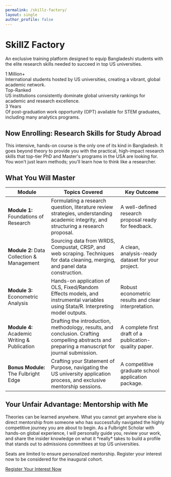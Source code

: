 ```yaml
---
permalink: /skillz-factory/
layout: single
author_profile: false
---
```


<div class="skillz-factory-content">

  <div class="skillz-hero">
    <div class="skillz-logo" data-aos="zoom-in"><i class="fas fa-rocket"></i></div>
    <h1 data-aos="fade-down" data-aos-delay="100">SkillZ Factory</h1>
    <p class="skillz-subtitle" data-aos="fade-down" data-aos-delay="200">An exclusive training platform designed to equip Bangladeshi students with the elite research skills needed to succeed in top US universities.</p>
  </div>

  <div class="facts-section">
    <div class="fact-card" data-aos="fade-up" data-aos-delay="100">
      <div class="fact-number">1 Million+</div>
      <div class="fact-text">International students hosted by US universities, creating a vibrant, global academic network.</div>
    </div>
    <div class="fact-card" data-aos="fade-up" data-aos-delay="250">
      <div class="fact-number">Top-Ranked</div>
      <div class="fact-text">US institutions consistently dominate global university rankings for academic and research excellence.</div>
    </div>
    <div class="fact-card" data-aos="fade-up" data-aos-delay="400">
      <div class="fact-number">3 Years</div>
      <div class="fact-text">Of post-graduation work opportunity (OPT) available for STEM graduates, including many analytics programs.</div>
    </div>
  </div>

  <div class="course-highlight-box" data-aos="zoom-in-up">
    <h2>Now Enrolling: <strong>Research Skills for Study Abroad</strong></h2>
    <p>This intensive, hands-on course is the only one of its kind in Bangladesh. It goes beyond theory to provide you with the practical, high-impact research skills that top-tier PhD and Master's programs in the USA are looking for. You won't just learn methods; you'll learn how to think like a researcher.</p>
  </div>

  <h2 class="text-center" data-aos="fade-up">What You Will Master</h2>

  <div class="syllabus-table-wrapper" data-aos="fade-up">
    <table class="syllabus-table">
      <thead>
        <tr>
          <th>Module</th>
          <th>Topics Covered</th>
          <th>Key Outcome</th>
        </tr>
      </thead>
      <tbody>
        <tr>
          <td><strong>Module 1:</strong> Foundations of Research</td>
          <td>Formulating a research question, literature review strategies, understanding academic integrity, and structuring a research proposal.</td>
          <td>A well-defined research proposal ready for feedback.</td>
        </tr>
        <tr>
          <td><strong>Module 2:</strong> Data Collection & Management</td>
          <td>Sourcing data from WRDS, Compustat, CRSP, and web scraping. Techniques for data cleaning, merging, and panel data construction.</td>
          <td>A clean, analysis-ready dataset for your project.</td>
        </tr>
        <tr>
          <td><strong>Module 3:</strong> Econometric Analysis</td>
          <td>Hands-on application of OLS, Fixed/Random Effects models, and instrumental variables using Stata/R. Interpreting model outputs.</td>
          <td>Robust econometric results and clear interpretation.</td>
        </tr>
        <tr>
          <td><strong>Module 4:</strong> Academic Writing & Publication</td>
          <td>Drafting the introduction, methodology, results, and conclusion. Crafting compelling abstracts and preparing a manuscript for journal submission.</td>
          <td>A complete first draft of a publication-quality paper.</td>
        </tr>
        <tr>
          <td><strong>Bonus Module:</strong> The Fulbright Edge</td>
          <td>Crafting your Statement of Purpose, navigating the US university application process, and exclusive mentorship sessions.</td>
          <td>A competitive graduate school application package.</td>
        </tr>
      </tbody>
    </table>
  </div>

  <div class="usp-section" data-aos="fade-up">
    <h2>Your Unfair Advantage: Mentorship with Me</h2>
    <p>Theories can be learned anywhere. What you cannot get anywhere else is direct mentorship from someone who has successfully navigated the highly competitive journey you are about to begin. As a Fulbright Scholar with hands-on global experience, I will personally guide you, review your work, and share the insider knowledge on what it *really* takes to build a profile that stands out to admissions committees at top US universities.</p>
  </div>

  <div class="cta-section">
    <p data-aos="fade-up">Seats are limited to ensure personalized mentorship. Register your interest now to be considered for the inaugural cohort.</p>
    <a href="YOUR_GOOGLE_FORM_LINK_HERE" class="btn btn--success btn--lg" target="_blank" rel="noopener noreferrer" data-aos="zoom-in" data-aos-delay="200">Register Your Interest Now</a>
  </div>

</div>